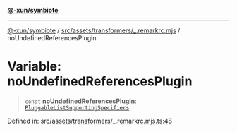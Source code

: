 [**@-xun/symbiote**](../../../../../README.md)

***

[@-xun/symbiote](../../../../../README.md) / [src/assets/transformers/\_.remarkrc.mjs](../README.md) / noUndefinedReferencesPlugin

# Variable: noUndefinedReferencesPlugin

> `const` **noUndefinedReferencesPlugin**: [`PluggableListSupportingSpecifiers`](../type-aliases/PluggableListSupportingSpecifiers.md)

Defined in: [src/assets/transformers/\_.remarkrc.mjs.ts:48](https://github.com/Xunnamius/symbiote/blob/3cb0503ce3cd2a8bfb437c5dfd67c1fcba9d10cc/src/assets/transformers/_.remarkrc.mjs.ts#L48)
